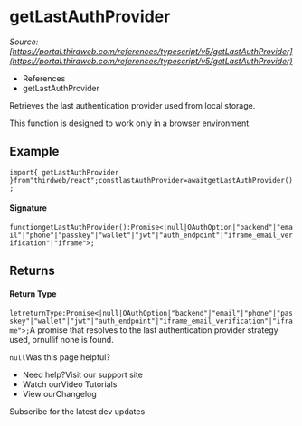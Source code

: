 # getLastAuthProvider

*Source: [https://portal.thirdweb.com/references/typescript/v5/getLastAuthProvider](https://portal.thirdweb.com/references/typescript/v5/getLastAuthProvider)*

* References
* getLastAuthProvider

Retrieves the last authentication provider used from local storage.

This function is designed to work only in a browser environment.

## Example

`import{ getLastAuthProvider }from"thirdweb/react";constlastAuthProvider=awaitgetLastAuthProvider();`
#### Signature

`functiongetLastAuthProvider():Promise<|null|OAuthOption|"backend"|"email"|"phone"|"passkey"|"wallet"|"jwt"|"auth_endpoint"|"iframe_email_verification"|"iframe">;`
## Returns

#### Return Type

`letreturnType:Promise<|null|OAuthOption|"backend"|"email"|"phone"|"passkey"|"wallet"|"jwt"|"auth_endpoint"|"iframe_email_verification"|"iframe">;`A promise that resolves to the last
authentication provider strategy used, ornullif none is found.

`null`Was this page helpful?

* Need help?Visit our support site
* Watch ourVideo Tutorials
* View ourChangelog

Subscribe for the latest dev updates

